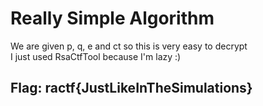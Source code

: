 # Really Simple Algorithm

We are given p, q, e and ct so this is very easy to decrypt  
I just used RsaCtfTool because I'm lazy :\)

## Flag: ractf{JustLikeInTheSimulations}

